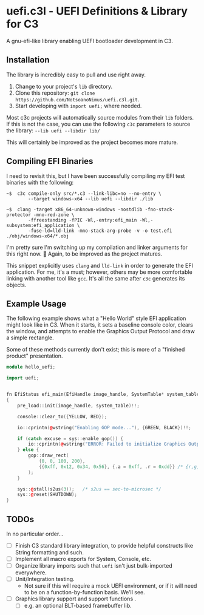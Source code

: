 # uefi.c3l - UEFI Definitions & Library for C3
A gnu-efi-like library enabling UEFI bootloader development in C3.


## Installation
The library is incredibly easy to pull and use right away.

1. Change to your project's `lib` directory.
2. Clone this repository: `git clone https://github.com/NotsoanoNimus/uefi.c3l.git`.
3. Start developing with `import uefi;` where needed.

Most c3c projects will automatically source modules from their `lib` folders. If this is not the case, you can use the following `c3c` parameters to source the library: `--lib uefi --libdir lib/`

This will certainly be improved as the project becomes more mature.


## Compiling EFI Binaries
I need to revisit this, but I have been successfully compiling my EFI test binaries with the following:
```
~$  c3c compile-only src/*.c3 --link-libc=no --no-entry \
        --target windows-x64 --lib uefi --libdir ./lib

~$  clang -target x86_64-unknown-windows -nostdlib -fno-stack-protector -mno-red-zone \
        -ffreestanding -fPIC -Wl,-entry:efi_main -Wl,-subsystem:efi_application \
        -fuse-ld=lld-link -mno-stack-arg-probe -v -o test.efi ./obj/windows-x64/*.obj
```

I'm pretty sure I'm switching up my compilation and linker arguments for this right now. :shrug: Again, to be improved as the project matures.

This snippet explicitly uses `clang` and `lld-link` in order to generate the EFI application. For me, it's a must; however, others may be more comfortable linking with another tool like `gcc`. It's all the same after `c3c` generates its objects.


## Example Usage
The following example shows what a "Hello World" style EFI application might look like in C3. When it starts, it sets a baseline console color, clears the window, and attempts to enable the Graphics Output Protocol and draw a simple rectangle.

Some of these methods currently don't exist; this is more of a "finished product" presentation.


```cpp
module hello_uefi;

import uefi;


fn EfiStatus efi_main(EfiHandle image_handle, SystemTable* system_table) @export("efi_main")
{
    pre_load::init(image_handle, system_table)!!;

    console::clear_to({YELLOW, RED});

    io::cprintn(@wstring("Enabling GOP mode..."), {GREEN, BLACK})!!;

    if (catch excuse = sys::enable_gop()) {
        io::cprintn(@wstring("ERROR: Failed to initialize Graphics Output Protocol."), {RED, BLACK})!!;
    } else {
        gop::draw_rect(
            {0, 0, 100, 200},
            {{0xff, 0x12, 0x34, 0x56}, {.a = 0xff, .r = 0xdd}} /* {r,g,b,a} */
        );
    }

    sys::@stall(s2us(3));   /* s2us == sec-to-microsec */
    sys::@reset(SHUTDOWN);
}

```


## TODOs
In no particular order...
- [ ] Finish C3 standard library integration, to provide helpful constructs like String formatting and such.
- [ ] Implement all macro exports for System, Console, etc.
- [ ] Organize library imports such that `uefi` isn't just bulk-imported everywhere.
- [ ] Unit/Integration testing.
    - Not sure if this will require a mock UEFI environment, or if it will need to be on a function-by-function basis. We'll see.
- [ ] Graphics library support and support functions .
    - [ ] e.g. an optional BLT-based framebuffer lib.
